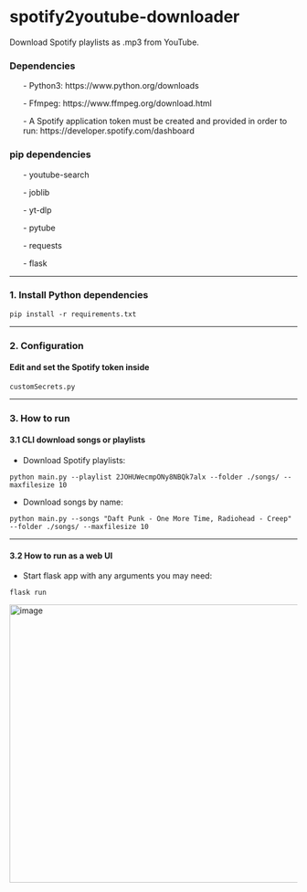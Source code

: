 # spotify2youtube-downloader
Download Spotify playlists as .mp3 from YouTube.

<h3> Dependencies </h3>
<ul>- Python3: https://www.python.org/downloads </ul>
<ul>- Ffmpeg: https://www.ffmpeg.org/download.html </ul>
<ul>- A Spotify application token must be created and provided in order to run: https://developer.spotify.com/dashboard </ul>

<h3> pip dependencies </h3>
<ul>- youtube-search </ul>
<ul>- joblib </ul>
<ul>- yt-dlp </ul>
<ul>- pytube </ul>
<ul>- requests </ul>
<ul>- flask </ul>

------------------
<h3> 1. Install Python dependencies </h3>

```
pip install -r requirements.txt
```

------------------
<h3> 2. Configuration </h3>
<h4> Edit and set the Spotify token inside </h4>

```customSecrets.py```

------------------
<h3> 3. How to run </h3>
<h4> 3.1 CLI download songs or playlists </h4>

- Download Spotify playlists:

```
python main.py --playlist 2JOHUWecmpONy8NBQk7alx --folder ./songs/ --maxfilesize 10
```

- Download songs by name:

```
python main.py --songs "Daft Punk - One More Time, Radiohead - Creep" --folder ./songs/ --maxfilesize 10
```

------------------
<h4> 3.2 How to run as a web UI </h4>

- Start flask app with any arguments you may need:

```
flask run
```
<img width="1316" height="487" alt="image" src="https://github.com/user-attachments/assets/2d5d81ed-a5fc-416a-85db-a8ae4db31ef7" />
